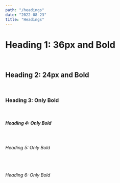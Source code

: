 ```yaml
---
path: "/headings"
date: "2022-08-23"
title: "Headings"
---
```


# Heading 1: 36px and Bold
<br>

## Heading 2: 24px and Bold
<br>

### Heading 3: Only Bold
<br>

##### Heading 4: Only Bold
<br>

###### Heading 5: Only Bold
<br>

###### Heading 6: Only Bold
<br>
